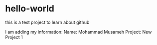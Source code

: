 # hello-world
this is a test project to learn about github

I am adding my information:
Name: Mohammad Musameh
Project: New Project 1

